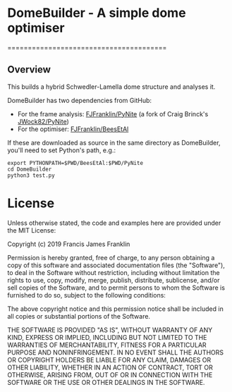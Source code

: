 # DomeBuilder - A simple dome optimiser
=======================================

## Overview

This builds a hybrid Schwedler-Lamella dome structure and analyses it.

DomeBuilder has two dependencies from GitHub:

* For the frame analysis: [FJFranklin/PyNite](https://github.com/FJFranklin/PyNite) (a fork of Craig Brinck's [JWock82/PyNite](https://github.com/JWock82/PyNite))
* For the optimiser: [FJFranklin/BeesEtAl](https://github.com/FJFranklin/BeesEtAl)

If these are downloaded as source in the same directory as DomeBuilder, you'll need to set Python's path, e.g.:
```
export PYTHONPATH=$PWD/BeesEtAl:$PWD/PyNite
cd DomeBuilder
python3 test.py
```

# License

Unless otherwise stated, the code and examples here are
provided under the MIT License:

Copyright (c) 2019 Francis James Franklin

Permission is hereby granted, free of charge, to any person obtaining a copy
of this software and associated documentation files (the "Software"), to deal
in the Software without restriction, including without limitation the rights
to use, copy, modify, merge, publish, distribute, sublicense, and/or sell
copies of the Software, and to permit persons to whom the Software is
furnished to do so, subject to the following conditions:

The above copyright notice and this permission notice shall be included in all
copies or substantial portions of the Software.

THE SOFTWARE IS PROVIDED "AS IS", WITHOUT WARRANTY OF ANY KIND, EXPRESS OR
IMPLIED, INCLUDING BUT NOT LIMITED TO THE WARRANTIES OF MERCHANTABILITY,
FITNESS FOR A PARTICULAR PURPOSE AND NONINFRINGEMENT. IN NO EVENT SHALL THE
AUTHORS OR COPYRIGHT HOLDERS BE LIABLE FOR ANY CLAIM, DAMAGES OR OTHER
LIABILITY, WHETHER IN AN ACTION OF CONTRACT, TORT OR OTHERWISE, ARISING FROM,
OUT OF OR IN CONNECTION WITH THE SOFTWARE OR THE USE OR OTHER DEALINGS IN THE
SOFTWARE.
